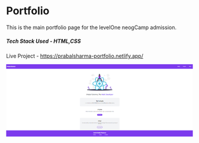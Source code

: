 #  Portfolio

This is the main portfolio page for the levelOne neogCamp admission.
##### Tech Stack Used - HTML,CSS

Live Project - https://prabalsharma-portfolio.netlify.app/

[![homePage](https://raw.githubusercontent.com/prabalsh19/markFour/main/homePage.PNG?raw=true "homePage")](https://raw.githubusercontent.com/prabalsh19/markFour/main/homePage.PNG?raw=true "homePage")
